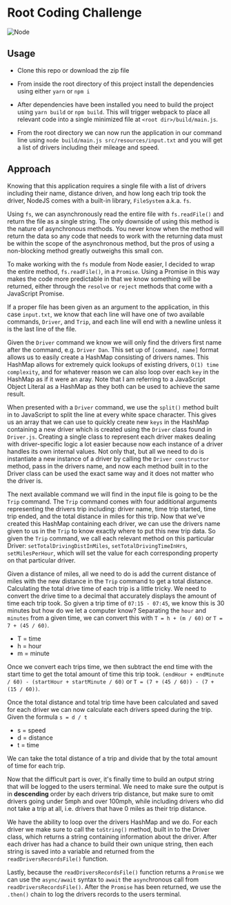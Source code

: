 # Root Coding Challenge

![Node](https://img.shields.io/badge/NodeJS-10.14.1-brightgreen.svg?style=flat-square)


## Usage
- Clone this repo or download the zip file

- From inside the root directory of this project install the dependencies using either `yarn` or `npm i`

- After dependencies have been installed you need to build the project using `yarn build` or `npm build`. This will trigger webpack to place all relevant code into a single minimized file at `<root dir>/build/main.js`.

- From the root directory we can now run the application in our command line using `node build/main.js src/resources/input.txt` and you will get a list of drivers including their mileage and speed.


## Approach
Knowing that this application requires a single file with a list of drivers including their name, distance driven, and how long each trip took the driver, NodeJS comes with a built-in library, `FileSystem` a.k.a. `fs`.

Using `fs`, we can asynchronously read the entire file with `fs.readFile()` and return the file as a single string. The only downside of using this method is the nature of asynchronous methods. You never know when the method will return the data so any code that needs to work with the returning data must be within the scope of the asynchronous method, but the pros of using a non-blocking method greatly outweighs this small con.

To make working with the `fs` module from Node easier, I decided to wrap the entire method, `fs.readFile()`, in a `Promise`. Using a Promise in this way makes the code more predictable in that we know something will be returned, either through the `resolve` or `reject` methods that come with a JavaScript Promise.

If a proper file has been given as an argument to the application, in this case `input.txt`, we know that each line will have one of two available commands, `Driver`, and `Trip`, and each line will end with a newline unless it is the last line of the file.

Given the `Driver` command we know we will only find the drivers first name after the command, e.g. `Driver Dan`. This set up of `[command, name]` format allows us to easily create a HashMap consisting of drivers names. This HashMap allows for extremely quick lookups of existing drivers, `O(1) time complexity`, and for whatever reason we can also loop over each `key` in the HashMap as if it were an aray. Note that I am referring to a JavaScript Object Literal as a HashMap as they both can be used to achieve the same result.

When presented with a `Driver` command, we use the `split()` method built in to JavaScript to split the line at every white space character. This gives us an array that we can use to quickly create new `keys` in the HashMap containing a new driver which is created using the `Driver` class found in `Driver.js`. Creating a single class to represent each driver makes dealing with driver-specific logic a lot easier because now each instance of a driver handles its own internal values. Not only that, but all we need to do is instantiate a new instance of a driver by calling the `Driver constructor` method, pass in the drivers name, and now each method built in to the Driver class can be used the exact same way and it does not matter who the driver is.

The next available command we will find in the input file is going to be the `Trip` command. The `Trip` command comes with four additional arguments representing the drivers trip including: driver name, time trip started, time trip ended, and the total distance in miles for this trip. Now that we've created this HashMap containing each driver, we can use the drivers name given to us in the `Trip` to know exactly where to put this new trip data. So given the `Trip` command, we call each relevant method on this particular Driver: `setTotalDrivingDistInMiles`, `setTotalDrivingTimeInHrs`, `setMilesPerHour`, which will set the value for each corresponding property on that particular driver.

Given a distance of miles, all we need to do is add the current distance of miles with the new distance in the `Trip` command to get a total distance. Calculating the total drive time of each trip is a little tricky. We need to convert the drive time to a decimal that accurately displays the amount of time each trip took. So given a trip time of `07:15 - 07:45`, we know this is 30 minutes but how do we let a computer know? Separating the `hour` and `minutes` from a given time, we can convert this with `T = h + (m / 60)` or `T = 7 + (45 / 60)`.

- T = time
- h = hour
- m = minute

Once we convert each trips time, we then subtract the end time with the start time to get the total amount of time this trip took. `(endHour + endMinute / 60) - (startHour + startMinute / 60)` or `T = (7 + (45 / 60)) - (7 + (15 / 60))`.

Once the total distance and total trip time have been calculated and saved for each driver we can now calculate each drivers speed during the trip. Given the formula `s = d / t`

- s = speed
- d = distance
- t = time

We can take the total distance of a trip and divide that by the total amount of time for each trip.

Now that the difficult part is over, it's finally time to build an output string that will be logged to the users terminal. We need to make sure the output is in **descending** order by each drivers trip distance, but make sure to omit drivers going under 5mph and over 100mph, while including drivers who did not take a trip at all, i.e. drivers that have 0 miles as their trip distance.

We have the ability to loop over the drivers HashMap and we do. For each driver we make sure to call the `toString()` method, built in to the Driver class, which returns a string containing information about the driver. After each driver has had a chance to build their own unique string, then each string is saved into a variable and returned from the `readDriversRecordsFile()` function.

Lastly, because the `readDriversRecordsFile()` function returns a `Promise` we can use the `async/await` syntax to `await` the `async`hronous call from `readDriversRecordsFile()`. After the `Promise` has been returned, we use the `.then()` chain to log the drivers records to the users terminal.